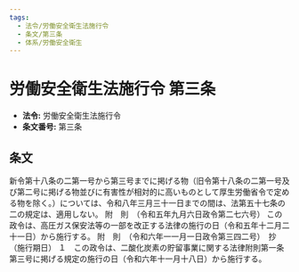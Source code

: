 ```yaml
---
tags:
  - 法令/労働安全衛生法施行令
  - 条文/第三条
  - 体系/労働安全衛生
---
```

# 労働安全衛生法施行令 第三条

- **法令:** 労働安全衛生法施行令
- **条文番号:** 第三条

## 条文
新令第十八条の二第一号から第三号までに掲げる物（旧令第十八条の二第一号及び第二号に掲げる物並びに有害性が相対的に高いものとして厚生労働省令で定める物を除く。）については、令和八年三月三十一日までの間は、法第五十七条の二の規定は、適用しない。
附　則　（令和五年九月六日政令第二七六号）
この政令は、高圧ガス保安法等の一部を改正する法律の施行の日（令和五年十二月二十一日）から施行する。
附　則　（令和六年一一月一日政令第三四二号）　抄
（施行期日）
１　この政令は、二酸化炭素の貯留事業に関する法律附則第一条第三号に掲げる規定の施行の日（令和六年十一月十八日）から施行する。

